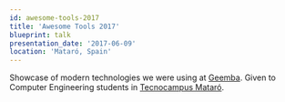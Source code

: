```yaml
---
id: awesome-tools-2017
title: 'Awesome Tools 2017'
blueprint: talk
presentation_date: '2017-06-09'
location: 'Mataró, Spain'
---
```


Showcase of modern technologies we were using at [Geemba](https://noeldemartin.com/projects/geemba). Given to Computer Engineering students in [Tecnocampus Mataró](https://www.tecnocampus.cat/en/sobre-el-parc-tecnocampus/sobre-el-tecnocampus).
